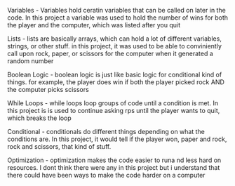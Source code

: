 Variables - Variables hold ceratin variables that can be called on later in the code. In this project a variable was used to hold the number of wins for both the player and the computer, which was listed after you quit

Lists - lists are basically arrays, which can hold a lot of different variables, strings, or other stuff. in this project, it was used to be able to conviniently call upon rock, paper, or scissors for the computer when it generated a random number

Boolean Logic - boolean logic is just like basic logic for conditional kind of things. for example, the player does win if both the player picked rock AND the computer picks scissors

While Loops - while loops loop groups of code until a condition is met. In this project is is used to continue asking rps until the player wants to quit, which breaks the loop

Conditional - conditionals do different things depending on what the conditions are. In this project, it would tell if the player won, paper and rock, rock and scissors, that kind of stuff.

Optimization - optimization makes the code easier to runa nd less hard on resources. I dont think there were any in this project but i understand that there could have been ways to make the code harder on a computer
